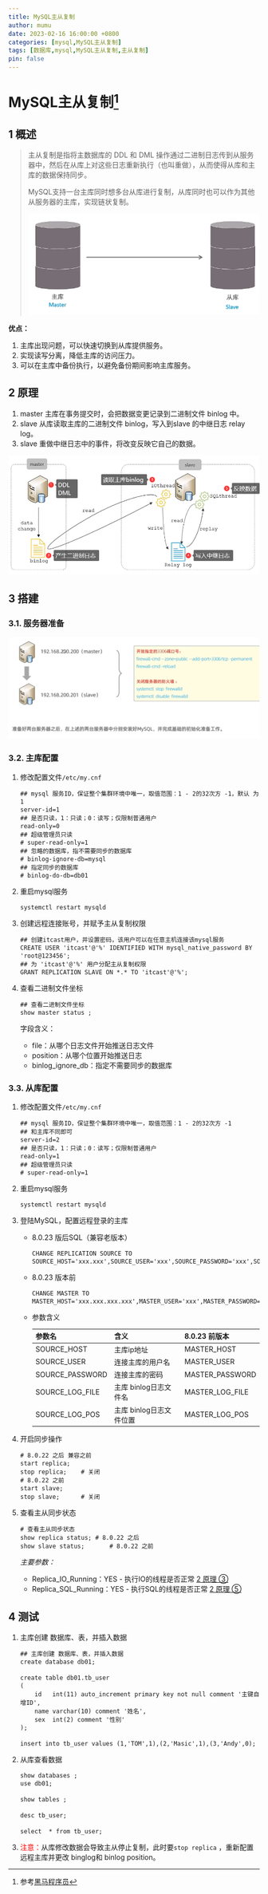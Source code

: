 ```yaml
---
title: MySQL主从复制
author: mumu
date: 2023-02-16 16:00:00 +0800
categories: [mysql,MySQL主从复制]
tags: [数据库,mysql,MySQL主从复制,主从复制]
pin: false
---
```


# MySQL主从复制[^1]

## 1 概述

> 主从复制是指将主数据库的 DDL 和 DML 操作通过二进制日志传到从服务器中，然后在从库上对这些日志重新执行（也叫重做），从而使得从库和主库的数据保持同步。
>
> MySQL支持一台主库同时想多台从库进行复制，从库同时也可以作为其他从服务器的主库，实现链状复制。
>
> ![image-20230216161550848](https://raw.githubusercontent.com/sn-mumu/cloud-storage/main/PicGo/202302161615987.png)

**优点：**

1. 主库出现问题，可以快速切换到从库提供服务。
2. 实现读写分离，降低主库的访问压力。
3. 可以在主库中备份执行，以避免备份期间影响主库服务。

## 2 <a id="principle_top">原理</a>

1. master 主库在事务提交时，会把数据变更记录到二进制文件 binlog 中。
2. slave 从库读取主库的二进制文件 binlog，写入到slave 的中继日志 relay log。
3. slave 重做中继日志中的事件，将改变反映它自己的数据。

![image-20230216162300123](https://raw.githubusercontent.com/sn-mumu/cloud-storage/main/PicGo/202302161623228.png)

## 3 搭建

### 3.1. 服务器准备

![image-20230216164825664](https://raw.githubusercontent.com/sn-mumu/cloud-storage/main/PicGo/202302161648810.png)

### 3.2. 主库配置

1. 修改配置文件`/etc/my.cnf`

   ```shell
   ## mysql 服务ID，保证整个集群环境中唯一，取值范围：1 - 2的32次方 -1，默认 为1
   server-id=1
   ## 是否只读，1：只读；0：读写；仅限制普通用户
   read-only=0
   ## 超级管理员只读  
   # super-read-only=1
   ## 忽略的数据库，指不需要同步的数据库
   # binlog-ignore-db=mysql
   ## 指定同步的数据库
   # binlog-do-db=db01
   ```

2. 重启mysql服务

   ```shell
   systemctl restart mysqld
   ```

3. 创建远程连接账号，并赋予主从复制权限

   ```mysql
   ## 创建itcast用户，并设置密码，该用户可以在任意主机连接该mysql服务
   CREATE USER 'itcast'@'%' IDENTIFIED WITH mysql_native_password BY 'root@123456';
   ## 为 'itcast'@'%' 用户分配主从复制权限
   GRANT REPLICATION SLAVE ON *.* TO 'itcast'@'%';
   ```

4. 查看二进制文件坐标

   ```mysql
   ## 查看二进制文件坐标
   show master status ;
   ```

   字段含义：

   + file：从哪个日志文件开始推送日志文件
   + position：从哪个位置开始推送日志
   + binlog_ignore_db：指定不需要同步的数据库

### 3.3. 从库配置
1. 修改配置文件`/etc/my.cnf`

   ```shell
   ## mysql 服务ID，保证整个集群环境中唯一，取值范围：1 - 2的32次方 -1
   ## 和主库不同即可
   server-id=2
   ## 是否只读，1：只读；0：读写；仅限制普通用户
   read-only=1
   ## 超级管理员只读  
   # super-read-only=1
   ```

2. 重启mysql服务

   ```shell
   systemctl restart mysqld
   ```

3. 登陆MySQL，配置远程登录的主库

   + 8.0.23 版后SQL（兼容老版本）

     ```mysql
     CHANGE REPLICATION SOURCE TO SOURCE_HOST='xxx.xxx',SOURCE_USER='xxx',SOURCE_PASSWORD='xxx',SOURCE_LOG_FILE='xxx',SOURCE_LOG_POS=xxx;
     ```

   + 8.0.23 版本前

     ```mysql
     CHANGE MASTER TO MASTER_HOST='xxx.xxx.xxx.xxx',MASTER_USER='xxx',MASTER_PASSWORD='xxx',MASTER_LOG_FILE='xxx',MASTER_LOG_POS=xxx;
     ```

   + 参数含义

     | 参数名          | 含义                    | 8.0.23 前版本   |
     | --------------- | ----------------------- | --------------- |
     | SOURCE_HOST     | 主库ip地址              | MASTER_HOST     |
     | SOURCE_USER     | 连接主库的用户名        | MASTER_USER     |
     | SOURCE_PASSWORD | 连接主库的密码          | MASTER_PASSWORD |
     | SOURCE_LOG_FILE | 主库 binlog日志文件名   | MASTER_LOG_FILE |
     | SOURCE_LOG_POS  | 主库 binlog日志文件位置 | MASTER_LOG_POS  |

4. 开启同步操作

   ```mysql
   # 8.0.22 之后 兼容之前
   start replica;
   stop replica;	# 关闭
   # 8.0.22 之前
   start slave;
   stop slave;		# 关闭
   ```

5. 查看主从同步状态

   ```mysql
   # 查看主从同步状态
   show replica status;	# 8.0.22 之后
   show slave status;		# 8.0.22 之前
   ```

   *主要参数：*

   + Replica_IO_Running：YES - 执行IO的线程是否正常 [2 原理 ③](#principle_top)
   + Replica_SQL_Running：YES - 执行SQL的线程是否正常 [2 原理 ⑤](#principle_top)

## 4 测试

1. 主库创建 数据库、表，并插入数据

   ```mysql
   ## 主库创建 数据库、表，并插入数据
   create database db01;
   
   create table db01.tb_user
   (
       id   int(11) auto_increment primary key not null comment '主键自增ID',
       name varchar(10) comment '姓名',
       sex  int(2) comment '性别'
   );
   
   insert into tb_user values (1,'TOM',1),(2,'Masic',1),(3,'Andy',0);
   ```

2. 从库查看数据

   ```mysql
   show databases ;
   use db01;
   
   show tables ;
   
   desc tb_user;
   
   select  * from tb_user;
   ```

3. <font color='red' style='background-color:' size=''>注意：</font>从库修改数据会导致主从停止复制，此时要`stop replica` ，重新配置远程主库并更改 binglog和 binlog position。




[^1]: 参考[黑马程序员](https://www.itheima.com/)

